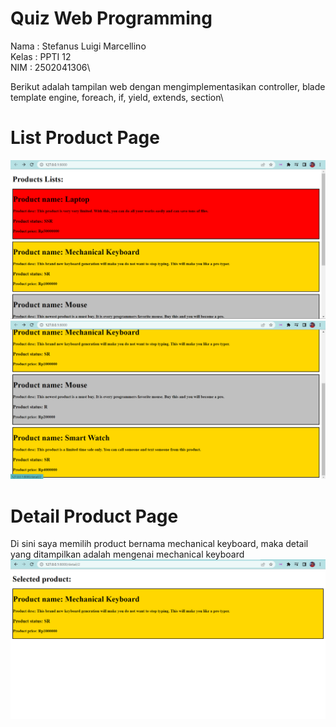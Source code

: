 # Quiz Web Programming
Nama    : Stefanus Luigi Marcellino\
Kelas   : PPTI 12\
NIM     : 2502041306\

Berikut adalah tampilan web dengan mengimplementasikan controller, blade template engine, foreach, if, yield, extends, section\

# List Product Page
![Product](https://github.com/StefanusLuigiMarcellino/quiz/blob/main/public/img/product1.png?raw=true)\
![Product](https://github.com/StefanusLuigiMarcellino/quiz/blob/main/public/img/product2.png?raw=true)

# Detail Product Page
Di sini saya memilih product bernama mechanical keyboard, maka detail yang ditampilkan adalah mengenai mechanical keyboard
![Detail](https://github.com/StefanusLuigiMarcellino/quiz/blob/main/public/img/detail.png?raw=true)
